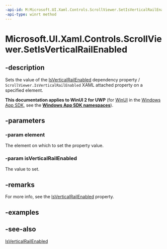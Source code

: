 ```yaml
---
-api-id: M:Microsoft.UI.Xaml.Controls.ScrollViewer.SetIsVerticalRailEnabled(Microsoft.UI.Xaml.DependencyObject,System.Boolean)
-api-type: winrt method
---
```


<!-- Method syntax
public void SetIsVerticalRailEnabled(Windows.UI.Xaml.DependencyObject element, System.Boolean isVerticalRailEnabled)
-->

# Microsoft.UI.Xaml.Controls.ScrollViewer.SetIsVerticalRailEnabled

## -description
Sets the value of the [IsVerticalRailEnabled](scrollviewer_isverticalrailenabled.md) dependency property / `ScrollViewer.IsVerticalRailEnabled` XAML attached property on a specified element.

**This documentation applies to WinUI 2 for UWP** (for [WinUI](/windows/apps/winui/winui3/) in the [Windows App SDK](/windows/apps/windows-app-sdk/), see the **[Windows App SDK namespaces](/windows/windows-app-sdk/api/winrt/)**).

## -parameters
### -param element
The element on which to set the property value.

### -param isVerticalRailEnabled
The value to set.

## -remarks
For more info, see the [IsVerticalRailEnabled](scrollviewer_isverticalrailenabled.md) property.

## -examples

## -see-also
[IsVerticalRailEnabled](scrollviewer_isverticalrailenabled.md)
